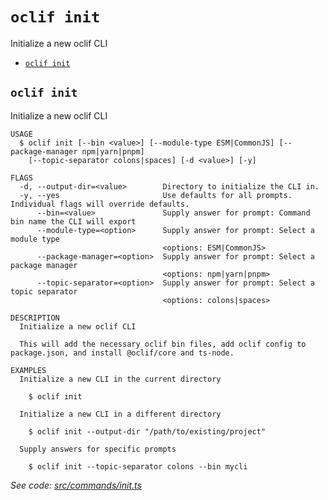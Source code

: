 # `oclif init`

Initialize a new oclif CLI

- [`oclif init`](#oclif-init)

## `oclif init`

Initialize a new oclif CLI

```
USAGE
  $ oclif init [--bin <value>] [--module-type ESM|CommonJS] [--package-manager npm|yarn|pnpm]
    [--topic-separator colons|spaces] [-d <value>] [-y]

FLAGS
  -d, --output-dir=<value>        Directory to initialize the CLI in.
  -y, --yes                       Use defaults for all prompts. Individual flags will override defaults.
      --bin=<value>               Supply answer for prompt: Command bin name the CLI will export
      --module-type=<option>      Supply answer for prompt: Select a module type
                                  <options: ESM|CommonJS>
      --package-manager=<option>  Supply answer for prompt: Select a package manager
                                  <options: npm|yarn|pnpm>
      --topic-separator=<option>  Supply answer for prompt: Select a topic separator
                                  <options: colons|spaces>

DESCRIPTION
  Initialize a new oclif CLI

  This will add the necessary oclif bin files, add oclif config to package.json, and install @oclif/core and ts-node.

EXAMPLES
  Initialize a new CLI in the current directory

    $ oclif init

  Initialize a new CLI in a different directory

    $ oclif init --output-dir "/path/to/existing/project"

  Supply answers for specific prompts

    $ oclif init --topic-separator colons --bin mycli
```

_See code: [src/commands/init.ts](https://github.com/oclif/oclif/blob/4.15.27/src/commands/init.ts)_
